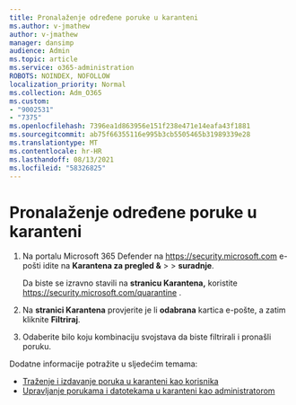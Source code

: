 ```yaml
---
title: Pronalaženje određene poruke u karanteni
ms.author: v-jmathew
author: v-jmathew
manager: dansimp
audience: Admin
ms.topic: article
ms.service: o365-administration
ROBOTS: NOINDEX, NOFOLLOW
localization_priority: Normal
ms.collection: Adm_O365
ms.custom:
- "9002531"
- "7375"
ms.openlocfilehash: 7396ea1d863956e151f238e471e14eafa43f1881
ms.sourcegitcommit: ab75f66355116e995b3cb5505465b31989339e28
ms.translationtype: MT
ms.contentlocale: hr-HR
ms.lasthandoff: 08/13/2021
ms.locfileid: "58326825"
---
```

# <a name="find-a-specific-quarantined-message"></a>Pronalaženje određene poruke u karanteni

1. Na portalu Microsoft 365 Defender na <https://security.microsoft.com> e-pošti idite na **Karantena za pregled &** \>  \> **suradnje**.

   Da biste se izravno stavili na **stranicu Karantena,** koristite <https://security.microsoft.com/quarantine> .

2. Na **stranici Karantena** provjerite je li **odabrana** kartica e-pošte, a zatim kliknite **Filtriraj**.
3. Odaberite bilo koju kombinaciju svojstava da biste filtrirali i pronašli poruku.

Dodatne informacije potražite u sljedećim temama:

- [Traženje i izdavanje poruka u karanteni kao korisnika](https://docs.microsoft.com/microsoft-365/security/office-365-security/find-and-release-quarantined-messages-as-a-user)
- [Upravljanje porukama i datotekama u karanteni kao administratorom](https://docs.microsoft.com/microsoft-365/security/office-365-security/manage-quarantined-messages-and-files)
